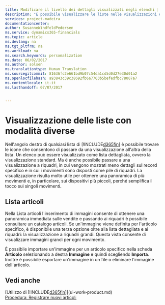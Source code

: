 ```yaml
---
title: Modificare il livello dei dettagli visualizzati negli elenchi | Documenti Microsoft
description: "È possibile visualizzare le liste nelle visualizzazioni dettagliate che forniscono ulteriori informazioni oppure come riquadri semplici da analizzare visivamente."
services: project-madeira
documentationcenter: 
author: SusanneWindfeldPedersen
ms.service: dynamics365-financials
ms.topic: article
ms.devlang: na
ms.tgt_pltfrm: na
ms.workload: na
ms.search.keywords: personalization
ms.date: 06/02/2017
ms.author: solsen
ms.translationtype: Human Translation
ms.sourcegitcommit: 81636fc2e661bd9b07c54da1cd5d0d27e30d01a2
ms.openlocfilehash: a93843c39c38692fb6a7703b5befedfbc78007a7
ms.contentlocale: it-it
ms.lasthandoff: 07/07/2017


---
```

# <a name="displaying-lists-in-different-ways"></a>Visualizzazione delle liste con modalità diverse
Nell'angolo destro di qualsiasi lista di [!INCLUDE[d365fin](includes/d365fin_md.md)] è possibile trovare le icone che consentono di passare da una visualizzazione all'altra della lista. Un elenco può essere visualizzato come lista dettagliata, ovvero la visualizzazione standard. Ma è anche possibile passare a una visualizzazione a riquadri, in cui vengono mostrati meno dettagli sul record specifico e in cui i movimenti sono disposti come pile di riquadri. La visualizzazione risulta molto utile per ottenere una panoramica di più movimenti e, in particolare, sui dispositivi più piccoli, perché semplifica il tocco sui singoli movimenti.

## <a name="items-list"></a>Lista articoli
Nella Lista articoli l'inserimento di immagini consente di ottenere una panoramica immediata sulle vendite e passando ai riquadri è possibile consultare un catalogo articoli. Se un'immagine viene definita per l'articolo specifico, è disponibile una terza opzione oltre alla lista dettagliata e ai riquadri: la visualizzazione a riquadri grandi. Questa vista consente di visualizzare immagini grandi per ogni movimento.

È possibile importare un'immagine per un articolo specifico nella scheda **Articolo** selezionando a destra **Immagine** e quindi scegliendo **Importa**. Inoltre è possibile esportare un'immagine in un file o eliminare l'immagine dell'articolo.  

## <a name="see-also"></a>Vedi anche
[Utilizzo di [!INCLUDE[d365fin](includes/d365fin_md.md)]](ui-work-product.md)  
[Procedura: Registrare nuovi articoli](inventory-how-register-new-items.md)  

